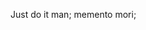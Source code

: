 Just do it man; memento mori;

<!---
ahmdfkhri/ahmdfkhri is a ✨ special ✨ repository because its `README.md` (this file) appears on your GitHub profile.
You can click the Preview link to take a look at your changes.
--->
